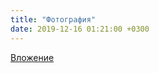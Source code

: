 ```yaml
---
title: "Фотография"
date: 2019-12-16 01:21:00 +0300
---
```



[Вложение](/assets/vk_photos/4/OOMdh47g-8E.jpg)
